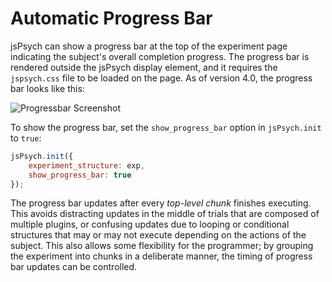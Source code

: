 # Automatic Progress Bar

jsPsych can show a progress bar at the top of the experiment page indicating the subject's overall completion progress. The progress bar is rendered outside the jsPsych display element, and it requires the `jspsych.css` file to be loaded on the page. As of version 4.0, the progress bar looks like this:

![Progressbar Screenshot](/img/progress_bar.png)

To show the progress bar, set the `show_progress_bar` option in `jsPsych.init` to `true`:

```javascript
jsPsych.init({
	experiment_structure: exp,
	show_progress_bar: true
});
```

The progress bar updates after every *top-level chunk* finishes executing. This avoids distracting updates in the middle of trials that are composed of multiple plugins, or confusing updates due to looping or conditional structures that may or may not execute depending on the actions of the subject. This also allows some flexibility for the programmer; by grouping the experiment into chunks in a deliberate manner, the timing of progress bar updates can be controlled.